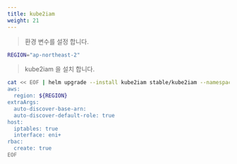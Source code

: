 ```yaml
---
title: kube2iam
weight: 21
---
```


> 환경 변수를 설정 합니다.

```bash
REGION="ap-northeast-2"
```

> kube2iam 을 설치 합니다.

```bash
cat << EOF | helm upgrade --install kube2iam stable/kube2iam --namespace kube-system --values -
aws:
  region: ${REGION}
extraArgs:
  auto-discover-base-arn:
  auto-discover-default-role: true
host:
  iptables: true
  interface: eni+
rbac:
  create: true
EOF
```
